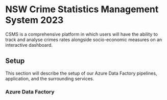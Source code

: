 # NSW Crime Statistics Management System 2023
CSMS is a comprehensive platform in which users will have the ability to track and analyse crimes rates alongside socio-economic measures on an interactive dashboard.

## Setup
This section will describe the setup of our Azure Data Factory pipelines, application, and the surrounding services.

### Azure Data Factory
